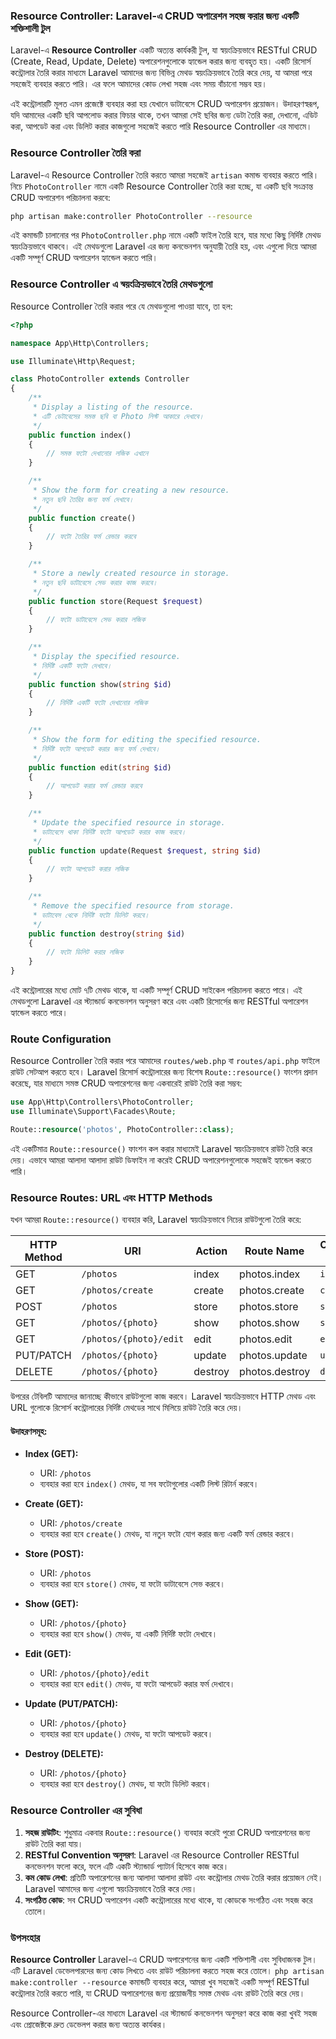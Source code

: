 ### Resource Controller: Laravel-এ CRUD অপারেশন সহজ করার জন্য একটি শক্তিশালী টুল

Laravel-এ **Resource Controller** একটি অত্যন্ত কার্যকরী টুল, যা স্বয়ংক্রিয়ভাবে RESTful CRUD (Create, Read, Update, Delete) অপারেশনগুলোকে হ্যান্ডেল করার জন্য ব্যবহৃত হয়। একটি রিসোর্স কন্ট্রোলার তৈরি করার মাধ্যমে Laravel আমাদের জন্য বিভিন্ন মেথড স্বয়ংক্রিয়ভাবে তৈরি করে দেয়, যা আমরা পরে সহজেই ব্যবহার করতে পারি। এর ফলে আমাদের কোড লেখা সহজ এবং সময় বাঁচানো সম্ভব হয়।

এই কন্ট্রোলারটি মূলত এমন প্রজেক্টে ব্যবহার করা হয় যেখানে ডাটাবেসে CRUD অপারেশন প্রয়োজন। উদাহরণস্বরূপ, যদি আমাদের একটি ছবি আপলোড করার ফিচার থাকে, তখন আমরা সেই ছবির জন্য ডেটা তৈরি করা, দেখানো, এডিট করা, আপডেট করা এবং ডিলিট করার কাজগুলো সহজেই করতে পারি Resource Controller এর মাধ্যমে।

### Resource Controller তৈরি করা

Laravel-এ Resource Controller তৈরি করতে আমরা সহজেই `artisan` কমান্ড ব্যবহার করতে পারি। নিচে `PhotoController` নামে একটি Resource Controller তৈরি করা হচ্ছে, যা একটি ছবি সংক্রান্ত CRUD অপারেশন পরিচালনা করবে:

```bash
php artisan make:controller PhotoController --resource
```

এই কমান্ডটি চালানোর পর `PhotoController.php` নামে একটি ফাইল তৈরি হবে, যার মধ্যে কিছু নির্দিষ্ট মেথড স্বয়ংক্রিয়ভাবে থাকবে। এই মেথডগুলো Laravel এর জন্য কনভেনশন অনুযায়ী তৈরি হয়, এবং এগুলো দিয়ে আমরা একটি সম্পূর্ণ CRUD অপারেশন হ্যান্ডেল করতে পারি।

### Resource Controller এ স্বয়ংক্রিয়ভাবে তৈরি মেথডগুলো

Resource Controller তৈরি করার পরে যে মেথডগুলো পাওয়া যাবে, তা হল:

```php
<?php

namespace App\Http\Controllers;

use Illuminate\Http\Request;

class PhotoController extends Controller
{
    /**
     * Display a listing of the resource.
     * এটি ডেটাবেসের সমস্ত ছবি বা Photo লিস্ট আকারে দেখাবে।
     */
    public function index()
    {
        // সমস্ত ফটো দেখানোর লজিক এখানে
    }

    /**
     * Show the form for creating a new resource.
     * নতুন ছবি তৈরির জন্য ফর্ম দেখাবে।
     */
    public function create()
    {
        // ফটো তৈরির ফর্ম রেন্ডার করবে
    }

    /**
     * Store a newly created resource in storage.
     * নতুন ছবি ডাটাবেসে সেভ করার কাজ করবে।
     */
    public function store(Request $request)
    {
        // ফটো ডাটাবেসে সেভ করার লজিক
    }

    /**
     * Display the specified resource.
     * নির্দিষ্ট একটি ফটো দেখাবে।
     */
    public function show(string $id)
    {
        // নির্দিষ্ট একটি ফটো দেখানোর লজিক
    }

    /**
     * Show the form for editing the specified resource.
     * নির্দিষ্ট ফটো আপডেট করার জন্য ফর্ম দেখাবে।
     */
    public function edit(string $id)
    {
        // আপডেট করার ফর্ম রেন্ডার করবে
    }

    /**
     * Update the specified resource in storage.
     * ডাটাবেসে থাকা নির্দিষ্ট ফটো আপডেট করার কাজ করবে।
     */
    public function update(Request $request, string $id)
    {
        // ফটো আপডেট করার লজিক
    }

    /**
     * Remove the specified resource from storage.
     * ডাটাবেস থেকে নির্দিষ্ট ফটো ডিলিট করবে।
     */
    public function destroy(string $id)
    {
        // ফটো ডিলিট করার লজিক
    }
}
```

এই কন্ট্রোলারের মধ্যে মোট ৭টি মেথড থাকে, যা একটি সম্পূর্ণ CRUD সাইকেল পরিচালনা করতে পারে। এই মেথডগুলো Laravel এর স্ট্যান্ডার্ড কনভেনশন অনুসরণ করে এবং একটি রিসোর্সের জন্য RESTful অপারেশন হ্যান্ডেল করতে পারে।

### Route Configuration

Resource Controller তৈরি করার পরে আমাদের `routes/web.php` বা `routes/api.php` ফাইলে রাউট সেটআপ করতে হবে। Laravel রিসোর্স কন্ট্রোলারের জন্য বিশেষ `Route::resource()` ফাংশন প্রদান করেছে, যার মাধ্যমে সমস্ত CRUD অপারেশনের জন্য একবারেই রাউট তৈরি করা সম্ভব:

```php
use App\Http\Controllers\PhotoController;
use Illuminate\Support\Facades\Route;

Route::resource('photos', PhotoController::class);
```

এই একটিমাত্র `Route::resource()` ফাংশন কল করার মাধ্যমেই Laravel স্বয়ংক্রিয়ভাবে রাউট তৈরি করে দেয়। এভাবে আমরা আলাদা আলাদা রাউট ডিফাইন না করেই CRUD অপারেশনগুলোকে সহজেই হ্যান্ডেল করতে পারি।

### Resource Routes: URL এবং HTTP Methods

যখন আমরা `Route::resource()` ব্যবহার করি, Laravel স্বয়ংক্রিয়ভাবে নিচের রাউটগুলো তৈরি করে:

| HTTP Method | URI                    | Action  | Route Name     | Controller Method |
| ----------- | ---------------------- | ------- | -------------- | ----------------- |
| GET         | `/photos`              | index   | photos.index   | `index()`         |
| GET         | `/photos/create`       | create  | photos.create  | `create()`        |
| POST        | `/photos`              | store   | photos.store   | `store()`         |
| GET         | `/photos/{photo}`      | show    | photos.show    | `show()`          |
| GET         | `/photos/{photo}/edit` | edit    | photos.edit    | `edit()`          |
| PUT/PATCH   | `/photos/{photo}`      | update  | photos.update  | `update()`        |
| DELETE      | `/photos/{photo}`      | destroy | photos.destroy | `destroy()`       |

উপরের টেবিলটি আমাদের জানাচ্ছে কীভাবে রাউটগুলো কাজ করবে। Laravel স্বয়ংক্রিয়ভাবে HTTP মেথড এবং URL গুলোকে রিসোর্স কন্ট্রোলারের নির্দিষ্ট মেথডের সাথে মিলিয়ে রাউট তৈরি করে দেয়।

#### উদাহরণসমূহ:

-   **Index (GET):**

    -   URI: `/photos`
    -   ব্যবহার করা হবে `index()` মেথড, যা সব ফটোগুলোর একটি লিস্ট রিটার্ন করবে।

-   **Create (GET):**

    -   URI: `/photos/create`
    -   ব্যবহার করা হবে `create()` মেথড, যা নতুন ফটো যোগ করার জন্য একটি ফর্ম রেন্ডার করবে।

-   **Store (POST):**

    -   URI: `/photos`
    -   ব্যবহার করা হবে `store()` মেথড, যা ফটো ডাটাবেসে সেভ করবে।

-   **Show (GET):**

    -   URI: `/photos/{photo}`
    -   ব্যবহার করা হবে `show()` মেথড, যা একটি নির্দিষ্ট ফটো দেখাবে।

-   **Edit (GET):**

    -   URI: `/photos/{photo}/edit`
    -   ব্যবহার করা হবে `edit()` মেথড, যা ফটো আপডেট করার ফর্ম দেখাবে।

-   **Update (PUT/PATCH):**

    -   URI: `/photos/{photo}`
    -   ব্যবহার করা হবে `update()` মেথড, যা ফটো আপডেট করবে।

-   **Destroy (DELETE):**
    -   URI: `/photos/{photo}`
    -   ব্যবহার করা হবে `destroy()` মেথড, যা ফটো ডিলিট করবে।

### Resource Controller এর সুবিধা

1. **সহজ রাউটিং**: শুধুমাত্র একবার `Route::resource()` ব্যবহার করেই পুরো CRUD অপারেশনের জন্য রাউট তৈরি করা যায়।
2. **RESTful Convention অনুসরণ**: Laravel এর Resource Controller RESTful কনভেনশন ফলো করে, ফলে এটি একটি স্ট্যান্ডার্ড প্যাটার্ন হিসেবে কাজ করে।
3. **কম কোড লেখা**: প্রতিটি অপারেশনের জন্য আলাদা আলাদা রাউট এবং কন্ট্রোলার মেথড তৈরি করার প্রয়োজন নেই। Laravel আমাদের জন্য এগুলো স্বয়ংক্রিয়ভাবে তৈরি করে দেয়।
4. **সংগঠিত কোড**: সব CRUD অপারেশন একটি কন্ট্রোলারের মধ্যে থাকে, যা কোডকে সংগঠিত এবং সহজ করে তোলে।

### উপসংহার

**Resource Controller** Laravel-এ CRUD অপারেশনের জন্য একটি শক্তিশালী এবং সুবিধাজনক টুল। এটি Laravel ডেভেলপারদের জন্য কোড লিখতে এবং রাউট পরিচালনা করতে সহজ করে তোলে। `php artisan make:controller --resource` কমান্ডটি ব্যবহার করে, আমরা খুব সহজেই একটি সম্পূর্ণ RESTful কন্ট্রোলার তৈরি করতে পারি, যা CRUD অপারেশনের জন্য প্রয়োজনীয় সমস্ত মেথড এবং রাউট তৈরি করে দেয়।

Resource Controller-এর মাধ্যমে Laravel এর স্ট্যান্ডার্ড কনভেনশন অনুসরণ করে কাজ করা খুবই সহজ এবং প্রোজেক্টকে দ্রুত ডেভেলপ করার জন্য অত্যন্ত কার্যকর।
